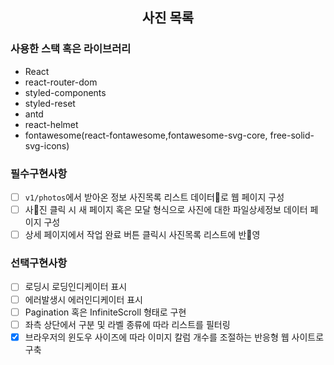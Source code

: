<div align="center">

## 사진 목록

</div>

### 사용한 스택 혹은 라이브러리

- React
- react-router-dom
- styled-components
- styled-reset
- antd
- react-helmet
- fontawesome(react-fontawesome,fontawesome-svg-core, free-solid-svg-icons)

### 필수구현사항

- [ ] `v1/photos`에서 받아온 정보 사진목록 리스트 데이터로 웹 페이지 구성
- [ ] 사진 클릭 시 새 페이지 혹은 모달 형식으로 사진에 대한 파일상세정보 데이터 페이지 구성
- [ ] 상세 페이지에서 작업 완료 버튼 클릭시 사진목록 리스트에 반영

### 선택구현사항

- [ ] 로딩시 로딩인디케이터 표시
- [ ] 에러발생시 에러인디케이터 표시
- [ ] Pagination 혹은 InfiniteScroll 형태로 구현
- [ ] 좌측 상단에서 구분 및 라벨 종류에 따라 리스트를 필터링
- [x] 브라우저의 윈도우 사이즈에 따라 이미지 칼럼 개수를 조절하는 반응형 웹 사이트로 구축
